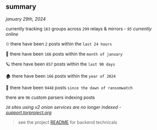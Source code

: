 
## summary
_january 29th, 2024_

currently tracking `163` groups across `299` relays & mirrors - _`95` currently online_

⏲ there have been `2` posts within the `last 24 hours`

🦈 there have been `166` posts within the `month of january`

🪐 there have been `857` posts within the `last 90 days`

🏚 there have been `166` posts within the `year of 2024`

🦕 there have been `9448` posts `since the dawn of ransomwatch`

there are `96` custom parsers indexing posts

_`20` sites using v2 onion services are no longer indexed - [support.torproject.org](https://support.torproject.org/onionservices/v2-deprecation/)_

> see the project [README](https://github.com/joshhighet/ransomwatch#ransomwatch--) for backend technicals
